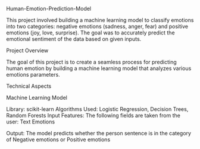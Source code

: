 Human-Emotion-Prediction-Model

This project involved building a machine learning model to classify emotions into two categories: negative emotions (sadness, anger, fear) and positive emotions (joy, love, surprise). The goal was to accurately predict the emotional sentiment of the data based on given inputs.

Project Overview

The goal of this project is to create a seamless process for predicting human emotion by building a machine learning model that analyzes various emotions parameters.

Technical Aspects

Machine Learning Model

Library: scikit-learn
Algorithms Used: Logistic Regression, Decision Trees, Random Forests 
Input Features: The following fields are taken from the user:
                Text
                Emotions
 
Output: The model predicts whether the person sentence is in the category of Negative emotions or Positive emotions
